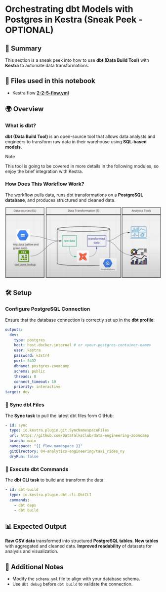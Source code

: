 # Orchestrating dbt Models with Postgres in Kestra (Sneak Peek - OPTIONAL)

## 📌 Summary
This section is a sneak peek into how to use **dbt (Data Build Tool)** with **Kestra** to automate data transformations.

## 📁 Files used in this notebook
- Kestra flow **[2-2-5-flow.yml](#)**
<!-- TODO - add flow 2-2-5-flow.yml-->

## 🌍 Overview
### What is dbt?
**dbt (Data Build Tool)** is an open-source tool that allows data analysts and engineers to transform raw data in their warehouse using **SQL-based models**. 

> [!NOTE]
>
> This tool is going to be covered in more details in the following modules, so enjoy the brief integration with Kestra.

### How Does This Workflow Work?
The workflow pulls data, runs dbt transformations on a **PostgreSQL database**, and produces structured and cleaned data.

![alt text](../assets/images/image-3.png)

## 🛠️ Setup
### Configure PostgreSQL Connection
Ensure that the database connection is correctly set up in the **dbt profile**:

```yaml
outputs:
  dev:
    type: postgres
    host: host.docker.internal # or <your-postgres-container-name>
    user: kestra
    password: k3str4
    port: 5432
    dbname: postgres-zoomcamp
    schema: public
    threads: 8
    connect_timeout: 10
    priority: interactive
target: dev
```


### 🔄 Sync dbt Files
The **Sync task** to pull the latest dbt files form GitHub:

```yaml
- id: sync
  type: io.kestra.plugin.git.SyncNamespaceFiles
  url: https://github.com/DataTalksClub/data-engineering-zoomcamp
  branch: main
  namespace: "{{ flow.namespace }}"
  gitDirectory: 04-analytics-engineering/taxi_rides_ny
  dryRun: false
```

### 🚀 Execute dbt Commands
The **dbt CLI task** to build and transform the data:

```yaml
- id: dbt-build
  type: io.kestra.plugin.dbt.cli.DbtCLI
  commands:
    - dbt deps
    - dbt build
```

## 📊 Expected Output
**Raw CSV data** transformed into structured **PostgreSQL tables**.
**New tables** with aggregated and cleaned data.
**Improved readability** of datasets for analysis and visualization.


## 📝 Additional Notes
- Modify the `schema.yml` file to align with your database schema.
- Use `dbt debug` before `dbt build` to validate the connection.



